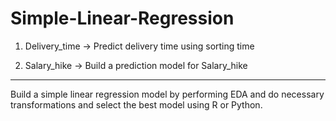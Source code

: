# Simple-Linear-Regression
1) Delivery_time -> Predict delivery time using sorting time 

2) Salary_hike -> Build a prediction model for Salary_hike

------------------------------------------------------------

Build a simple linear regression model by performing EDA and do necessary transformations and select the best model using R or Python.
